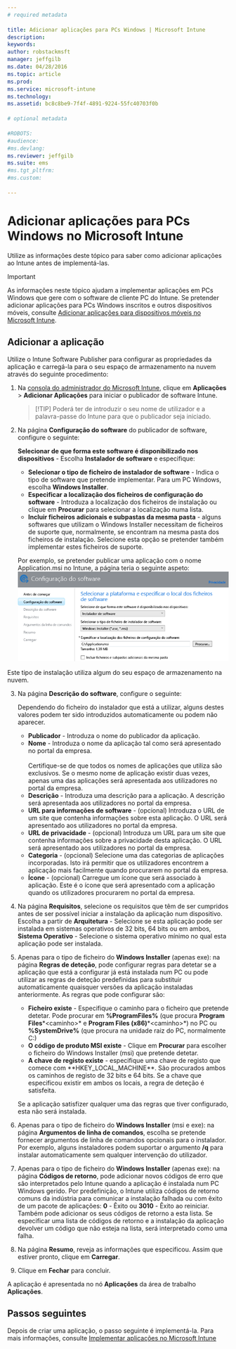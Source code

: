 ```yaml
---
# required metadata

title: Adicionar aplicações para PCs Windows | Microsoft Intune
description:
keywords:
author: robstackmsft
manager: jeffgilb
ms.date: 04/28/2016
ms.topic: article
ms.prod:
ms.service: microsoft-intune
ms.technology:
ms.assetid: bc8c8be9-7f4f-4891-9224-55fc40703f0b

# optional metadata

#ROBOTS:
#audience:
#ms.devlang:
ms.reviewer: jeffgilb
ms.suite: ems
#ms.tgt_pltfrm:
#ms.custom:

---
```


# Adicionar aplicações para PCs Windows no Microsoft Intune

Utilize as informações deste tópico para saber como adicionar aplicações ao Intune antes de implementá-las.

> [!IMPORTANT]
> As informações neste tópico ajudam a implementar aplicações em PCs Windows que gere com o software de cliente PC do Intune. Se pretender adicionar aplicações para PCs Windows inscritos e outros dispositivos móveis, consulte [Adicionar aplicações para dispositivos móveis no Microsoft Intune](add-apps-for-mobile-devices-in-microsoft-intune.md).


## Adicionar a aplicação
Utilize o Intune Software Publisher para configurar as propriedades da aplicação e carregá-la para o seu espaço de armazenamento na nuvem através do seguinte procedimento:

1.  Na [consola do administrador do Microsoft Intune](https://manage.microsoft.com), clique em **Aplicações** &gt; **Adicionar Aplicações** para iniciar o publicador de software Intune.

    > [!TIP] Poderá ter de introduzir o seu nome de utilizador e a palavra-passe do Intune para que o publicador seja iniciado.



2.  Na página **Configuração do software** do publicador de software, configure o seguinte:

    **Selecionar de que forma este software é disponibilizado nos dispositivos** - Escolha **Instalador de software** e especifique:

    - **Selecionar o tipo de ficheiro de instalador de software** - Indica o tipo de software que pretende implementar. Para um PC Windows, escolha **Windows Installer**.
    - **Especificar a localização dos ficheiros de configuração do software** - Introduza a localização dos ficheiros de instalação ou clique em **Procurar** para selecionar a localização numa lista.
    - **Incluir ficheiros adicionais e subpastas da mesma pasta** - alguns softwares que utilizam o Windows Installer necessitam de ficheiros de suporte que, normalmente, se encontram na mesma pasta dos ficheiros de instalação. Selecione esta opção se pretender também implementar estes ficheiros de suporte.

    Por exemplo, se pretender publicar uma aplicação com o nome Application.msi no Intune, a página teria o seguinte aspeto: ![PC Software Publisher](./media/publisher-for-pc.png)

   Este tipo de instalação utiliza algum do seu espaço de armazenamento na nuvem.

3.  Na página **Descrição do software**, configure o seguinte:

    Dependendo do ficheiro do instalador que está a utilizar, alguns destes valores podem ter sido introduzidos automaticamente ou podem não aparecer.

    - **Publicador** - Introduza o nome do publicador da aplicação.
    - **Nome** - Introduza o nome da aplicação tal como será apresentado no portal da empresa.<br /><br />Certifique-se de que todos os nomes de aplicações que utiliza são exclusivos. Se o mesmo nome de aplicação existir duas vezes, apenas uma das aplicações será apresentada aos utilizadores no portal da empresa.
    - **Descrição** - Introduza uma descrição para a aplicação. A descrição será apresentada aos utilizadores no portal da empresa.
    - **URL para informações de software** - (opcional) Introduza o URL de um site que contenha informações sobre esta aplicação. O URL será apresentado aos utilizadores no portal da empresa.
    - **URL de privacidade** - (opcional) Introduza um URL para um site que contenha informações sobre a privacidade desta aplicação. O URL será apresentado aos utilizadores no portal da empresa.
    - **Categoria** - (opcional) Selecione uma das categorias de aplicações incorporadas. Isto irá permitir que os utilizadores encontrem a aplicação mais facilmente quando procurarem no portal da empresa.
    - **Ícone** - (opcional) Carregue um ícone que será associado à aplicação. Este é o ícone que será apresentado com a aplicação quando os utilizadores procurarem no portal da empresa.



4.  Na página **Requisitos**, selecione os requisitos que têm de ser cumpridos antes de ser possível iniciar a instalação da aplicação num dispositivo. Escolha a partir de **Arquitetura** - Selecione se esta aplicação pode ser instalada em sistemas operativos de 32 bits, 64 bits ou em ambos, **Sistema Operativo** - Selecione o sistema operativo mínimo no qual esta aplicação pode ser instalada.

5.  Apenas para o tipo de ficheiro do **Windows Installer** (apenas exe): na página **Regras de deteção**, pode configurar regras para detetar se a aplicação que está a configurar já está instalada num PC ou pode utilizar as regras de deteção predefinidas para substituir automaticamente quaisquer versões da aplicação instaladas anteriormente.
    As regras que pode configurar são:
    - **Ficheiro existe** - Especifique o caminho para o ficheiro que pretende detetar. Pode procurar em **%ProgramFiles%** (que procura **Program Files**\*&lt;caminho&gt;* e **Program Files (x86)**\*&lt;caminho&gt;*) no PC ou **%SystemDrive%** (que procura na unidade raiz do PC, normalmente C:)
    - **O código de produto MSI existe** - Clique em **Procurar** para escolher o ficheiro do Windows Installer (msi) que pretende detetar. 
    - **A chave de registo existe** - especifique uma chave de registo que comece com **HKEY_LOCAL_MACHINE\**. São procurados ambos os caminhos de registo de 32 bits e 64 bits. Se a chave que especificou existir em ambos os locais, a regra de deteção é satisfeita.

    Se a aplicação satisfizer qualquer uma das regras que tiver configurado, esta não será instalada.

6.  Apenas para o tipo de ficheiro do **Windows Installer** (msi e exe): na página **Argumentos de linha de comandos**, escolha se pretende fornecer argumentos de linha de comandos opcionais para o instalador. Por exemplo, alguns instaladores podem suportar o argumento **/q** para instalar automaticamente sem qualquer intervenção do utilizador.

7.  Apenas para o tipo de ficheiro do **Windows Installer** (apenas exe): na página **Códigos de retorno**, pode adicionar novos códigos de erro que são interpretados pelo Intune quando a aplicação é instalada num PC Windows gerido.
    Por predefinição, o Intune utiliza códigos de retorno comuns da indústria para comunicar a instalação falhada ou com êxito de um pacote de aplicações: **0** - Êxito ou **3010** - Êxito ao reiniciar. Também pode adicionar os seus códigos de retorno a esta lista. Se especificar uma lista de códigos de retorno e a instalação da aplicação devolver um código que não esteja na lista, será interpretado como uma falha.

8.  Na página **Resumo**, reveja as informações que especificou. Assim que estiver pronto, clique em **Carregar**.

9. Clique em **Fechar** para concluir.

A aplicação é apresentada no nó **Aplicações** da área de trabalho **Aplicações**.

## Passos seguintes

Depois de criar uma aplicação, o passo seguinte é implementá-la. Para mais informações, consulte [Implementar aplicações no Microsoft Intune](deploy-apps.md)

<!--HONumber=May16_HO3-->


